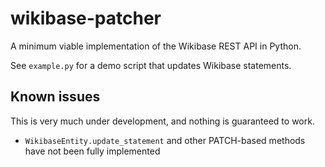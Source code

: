 # wikibase-patcher

A minimum viable implementation of the Wikibase REST API in Python.

See `example.py` for a demo script that updates Wikibase statements.

## Known issues
This is very much under development, and nothing is guaranteed to work.

* `WikibaseEntity.update_statement` and other PATCH-based methods have not been fully implemented